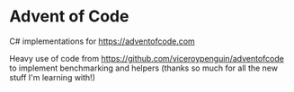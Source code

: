 # Advent of Code

C# implementations for https://adventofcode.com

Heavy use of code from https://github.com/viceroypenguin/adventofcode to implement benchmarking and helpers (thanks so much for all the new stuff I'm learning with!)
